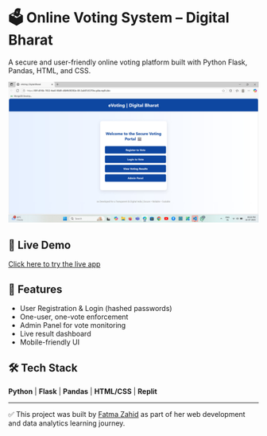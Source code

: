 # 🗳️ Online Voting System – Digital Bharat

A secure and user-friendly online voting platform built with Python Flask, Pandas, HTML, and CSS.

![Project Homepage](https://github.com/fatmazahid/Online-Voting-System/blob/main/voting_homepage.png)

## 🔗 Live Demo
[Click here to try the live app](https://891c816b-7652-4ee0-98d9-c864fc90392e-00-2uik97z5370nc.pike.replit.dev)

## 🚀 Features
- User Registration & Login (hashed passwords)
- One-user, one-vote enforcement
- Admin Panel for vote monitoring
- Live result dashboard
- Mobile-friendly UI

## 🛠️ Tech Stack
**Python** | **Flask** | **Pandas** | **HTML/CSS** | **Replit**

---

✅ This project was built by [Fatma Zahid](https://www.linkedin.com/in/fatma-zahid-2164bb30b/) as part of her web development and data analytics learning journey.

